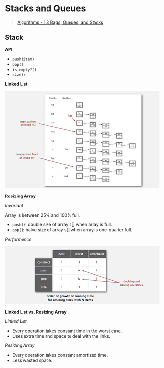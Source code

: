 # Stacks and Queues

> [Algorithms - 1.3 Bags, Queues, and Stacks](http://algs4.cs.princeton.edu/13stacks/)

## Stack

**API**

+ `push(item)`
+ `pop()`
+ `is_empty?()`
+ `size()`

**Linked List**

![linked_list.png](image/linked_list.png)

**Resizing Array**

*Invariant*

Array is between 25% and 100% full.

+ `push()`: double size of array s[] when array is full.
+ `pop()`: halve size of array s[] when array is one-quarter full.

*Performance*

![resizing_array.png](image/resizing_array.png)

**Linked List vs. Resizing Array**

*Linked List*

+ Every operation takes constant time in the worst case.
+ Uses extra time and space to deal with the links.

*Resizing Array*

+ Every operation takes constant amortized time.
+ Less wasted space.



